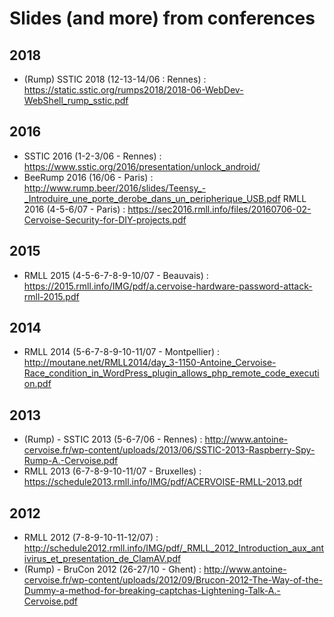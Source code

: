 # Slides (and more) from conferences

## 2018

- (Rump) SSTIC 2018 (12-13-14/06 : Rennes) : https://static.sstic.org/rumps2018/2018-06-WebDev-WebShell_rump_sstic.pdf

## 2016

- SSTIC 2016 (1-2-3/06 - Rennes) : https://www.sstic.org/2016/presentation/unlock_android/
- BeeRump 2016 (16/06 - Paris) : http://www.rump.beer/2016/slides/Teensy_-_Introduire_une_porte_derobe_dans_un_peripherique_USB.pdf
RMLL 2016 (4-5-6/07 - Paris) : https://sec2016.rmll.info/files/20160706-02-Cervoise-Security-for-DIY-projects.pdf

## 2015

- RMLL 2015 (4-5-6-7-8-9-10/07 - Beauvais) : https://2015.rmll.info/IMG/pdf/a.cervoise-hardware-password-attack-rmll-2015.pdf

## 2014

- RMLL 2014 (5-6-7-8-9-10-11/07 - Montpellier) : http://moutane.net/RMLL2014/day_3-1150-Antoine_Cervoise-Race_condition_in_WordPress_plugin_allows_php_remote_code_execution.pdf

## 2013

- (Rump) - SSTIC 2013 (5-6-7/06 - Rennes) : http://www.antoine-cervoise.fr/wp-content/uploads/2013/06/SSTIC-2013-Raspberry-Spy-Rump-A.-Cervoise.pdf
- RMLL 2013 (6-7-8-9-10-11/07 - Bruxelles) : https://schedule2013.rmll.info/IMG/pdf/ACERVOISE-RMLL-2013.pdf

## 2012

- RMLL 2012 (7-8-9-10-11-12/07) : http://schedule2012.rmll.info/IMG/pdf/_RMLL_2012_Introduction_aux_antivirus_et_presentation_de_ClamAV.pdf
- (Rump) - BruCon 2012 (26-27/10 - Ghent) : http://www.antoine-cervoise.fr/wp-content/uploads/2012/09/Brucon-2012-The-Way-of-the-Dummy-a-method-for-breaking-captchas-Lightening-Talk-A.-Cervoise.pdf
